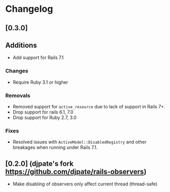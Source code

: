 # Changelog

## [0.3.0]

## Additions
- Add support for Rails 7.1

### Changes
- Require Ruby 3.1 or higher

### Removals
- Removed support for `active_resource` due to lack of support in Rails 7+.
- Drop support for rails 6.1, 7.0
- Drop support for Ruby 2.7, 3.0

### Fixes
- Resolved issues with `ActiveModel::DisabledRegistry` and other breakages when running under Rails 7.1.

## [0.2.0] (djpate's fork https://github.com/djpate/rails-observers)
- Make disabling of observers only affect current thread (thread-safe)
